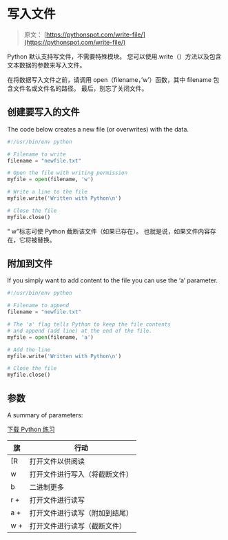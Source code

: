 # 写入文件

> 原文： [https://pythonspot.com/write-file/](https://pythonspot.com/write-file/)

Python 默认支持写文件，不需要特殊模块。 您可以使用.write（）方法以及包含文本数据的参数来写入文件。

在将数据写入文件之前，请调用 open（filename，’w’）函数，其中 filename 包含文件名或文件名的路径。 最后，别忘了关闭文件。

## 创建要写入的文件

The code below creates a new file (or overwrites) with the data.

```py
#!/usr/bin/env python

# Filename to write
filename = "newfile.txt"

# Open the file with writing permission
myfile = open(filename, 'w')

# Write a line to the file
myfile.write('Written with Python\n')

# Close the file
myfile.close()

```

“ w”标志可使 Python 截断该文件（如果已存在）。 也就是说，如果文件内容存在，它将被替换。

## 附加到文件

If you simply want to add content to the file you can use the ‘a’ parameter.

```py
#!/usr/bin/env python

# Filename to append
filename = "newfile.txt"

# The 'a' flag tells Python to keep the file contents
# and append (add line) at the end of the file.
myfile = open(filename, 'a')

# Add the line
myfile.write('Written with Python\n')

# Close the file
myfile.close()

```

## 参数

A summary of parameters:

[下载 Python 练习](https://pythonspot.com/download-python-exercises/)

| 旗 | 行动 |
| --- | --- |
| [R | 打开文件以供阅读 |
| w | 打开文件进行写入（将截断文件） |
| b | 二进制更多 |
| r + | 打开文件进行读写 |
| a + | 打开文件进行读写（附加到结尾） |
| w + | 打开文件进行读写（截断文件） |